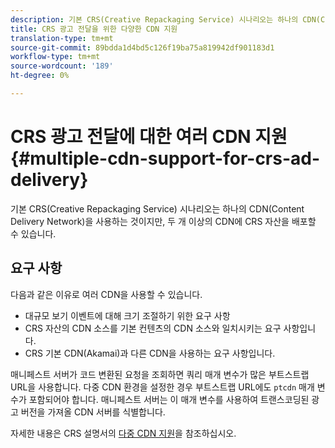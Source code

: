 ```yaml
---
description: 기본 CRS(Creative Repackaging Service) 시나리오는 하나의 CDN(Content Delivery Network)을 사용하는 것이지만, 두 개 이상의 CDN에 CRS 자산을 배포할 수 있습니다.
title: CRS 광고 전달을 위한 다양한 CDN 지원
translation-type: tm+mt
source-git-commit: 89bdda1d4bd5c126f19ba75a819942df901183d1
workflow-type: tm+mt
source-wordcount: '189'
ht-degree: 0%

---
```



# CRS 광고 전달에 대한 여러 CDN 지원 {#multiple-cdn-support-for-crs-ad-delivery}

기본 CRS(Creative Repackaging Service) 시나리오는 하나의 CDN(Content Delivery Network)을 사용하는 것이지만, 두 개 이상의 CDN에 CRS 자산을 배포할 수 있습니다.

## 요구 사항

다음과 같은 이유로 여러 CDN을 사용할 수 있습니다.

* 대규모 보기 이벤트에 대해 크기 조절하기 위한 요구 사항
* CRS 자산의 CDN 소스를 기본 컨텐츠의 CDN 소스와 일치시키는 요구 사항입니다.
* CRS 기본 CDN(Akamai)과 다른 CDN을 사용하는 요구 사항입니다.

매니페스트 서버가 코드 변환된 요청을 조회하면 쿼리 매개 변수가 많은 부트스트랩 URL을 사용합니다. 다중 CDN 환경을 설정한 경우 부트스트랩 URL에도 `ptcdn` 매개 변수가 포함되어야 합니다. 매니페스트 서버는 이 매개 변수를 사용하여 트랜스코딩된 광고 버전을 가져올 CDN 서버를 식별합니다.

자세한 내용은 CRS 설명서의 [다중 CDN 지원](../../~old-creative-repackaging-service/multi-cdn-supportt.md)을 참조하십시오.
